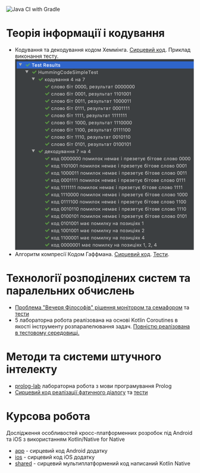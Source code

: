 ![Java CI with Gradle](https://github.com/tomkoptel/uzhnu-basics-of-ai-labs/workflows/Java%20CI%20with%20Gradle/badge.svg)

# Теорія інформації і кодування
- Кодування та декодування кодом Хеммінга. [Сирцевий код](https://github.com/tomkoptel/uzhnu-basics-of-ai-labs/tree/master/labs/src/test/kotlin/uzhnu/edu/toie/hamming/HummingCodeSimpleTest.kt).
Приклад виконання тесту.
![hamming_test](images/hamming_test.png "hamming_test")
- Алгоритм компресії Кодом Гаффмана. [Сирцевий код](https://github.com/tomkoptel/uzhnu-basics-of-ai-labs/tree/master/labs/src/main/kotlin/uzhnu/edu/toie/huffman). [Тести](https://github.com/tomkoptel/uzhnu-basics-of-ai-labs/blob/master/labs/src/test/kotlin/uzhnu/edu/toie/huffman/WeightTableTest.kt).

# Технології розподілених систем та паралельних обчислень
- [Проблема "Вечеря Філософів" рішення монітором та семафором](https://github.com/tomkoptel/uzhnu-basics-of-ai-labs/tree/master/labs/src/main/kotlin/uzhnu/edu/tdspc) та [тести](https://github.com/tomkoptel/uzhnu-basics-of-ai-labs/blob/master/labs/src/test/kotlin/uzhnu/edu/tdspc/Lab5Test.kt)
- 5 лабораторна робота реалізована на основі Kotlin Coroutines в якості інструменту розпаралелювання задач. [Повністю реалізована в тестовому середовищі.](https://github.com/tomkoptel/uzhnu-basics-of-ai-labs/blob/master/labs/src/test/kotlin/uzhnu/edu/tdspc/Lab3Test.kt)

# Методи та системи штучного інтелекту
- [prolog-lab](https://github.com/tomkoptel/uzhnu-basics-of-ai-labs/tree/master/prolog-lab) лабораторна робота з мови програмування Prolog
- [Сирцевий код реалізації фатичного діалогу](https://github.com/tomkoptel/uzhnu-basics-of-ai-labs/tree/master/labs/src/main/kotlin/uzhnu/edu/bai/dialog) та [тести](https://github.com/tomkoptel/uzhnu-basics-of-ai-labs/tree/master/labs/src/test/kotlin/uzhnu/edu/bai/dialog)

# Курсова робота
Дослідження особливостей кросс-платформенних розробок під Android та iOS з використанням Kotlin/Native for Native
- [app](https://github.com/tomkoptel/uzhnu-basics-of-ai-labs/tree/master/app) - сирцевий код Android додатку
- [ios](https://github.com/tomkoptel/uzhnu-basics-of-ai-labs/tree/master/ios) - сирцевий код iOS додатку
- [shared](https://github.com/tomkoptel/uzhnu-basics-of-ai-labs/tree/master/shared) - сирцевий мультиплатформений код написаний Kotlin Native
